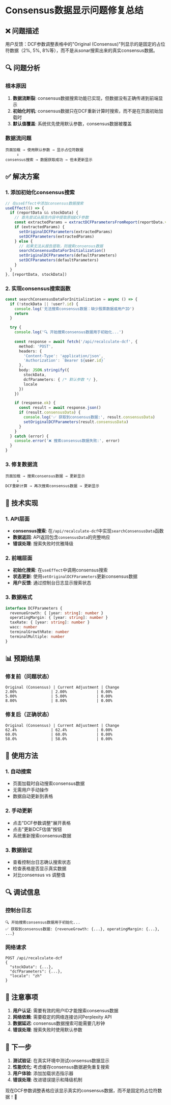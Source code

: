 # Consensus数据显示问题修复总结

## ❌ 问题描述

用户反馈：DCF参数调整表格中的"Original (Consensus)"列显示的是固定的占位符数据（2%, 5%, 8%等），而不是从sonar搜索出来的真实consensus数据。

## 🔍 问题分析

### 根本原因
1. **数据流断裂**: consensus数据搜索功能已实现，但数据没有正确传递到前端显示
2. **初始化时机**: consensus数据只在DCF重新计算时搜索，而不是在页面初始加载时
3. **默认值覆盖**: 系统优先使用默认参数，consensus数据被覆盖

### 数据流问题
```
页面加载 → 使用默认参数 → 显示占位符数据
     ↓
consensus搜索 → 数据获取成功 → 但未更新显示
```

## ✅ 解决方案

### 1. 添加初始化consensus搜索
```typescript
// 在useEffect中添加consensus数据搜索
useEffect(() => {
  if (reportData && stockData) {
    // 首先尝试从报告内容中提取原始DCF参数
    const extractedParams = extractDCFParametersFromReport(reportData.valuationAnalysis)
    if (extractedParams) {
      setOriginalDCFParameters(extractedParams)
      setDCFParameters(extractedParams)
    } else {
      // 如果无法从报告提取，则搜索consensus数据
      searchConsensusDataForInitialization()
      setOriginalDCFParameters(defaultParameters)
      setDCFParameters(defaultParameters)
    }
  }
}, [reportData, stockData])
```

### 2. 实现consensus搜索函数
```typescript
const searchConsensusDataForInitialization = async () => {
  if (!stockData || !user?.id) {
    console.log('无法搜索consensus数据：缺少股票数据或用户ID')
    return
  }

  try {
    console.log('🔍 开始搜索consensus数据用于初始化...')
    
    const response = await fetch('/api/recalculate-dcf', {
      method: 'POST',
      headers: {
        'Content-Type': 'application/json',
        'Authorization': `Bearer ${user.id}`
      },
      body: JSON.stringify({
        stockData,
        dcfParameters: { /* 默认参数 */ },
        locale
      })
    })

    if (response.ok) {
      const result = await response.json()
      if (result.consensusData) {
        console.log('✅ 获取到consensus数据:', result.consensusData)
        setOriginalDCFParameters(result.consensusData)
      }
    }
  } catch (error) {
    console.error('❌ 搜索consensus数据失败:', error)
  }
}
```

### 3. 修复数据流
```
页面加载 → 搜索consensus数据 → 更新显示
     ↓
DCF重新计算 → 再次搜索consensus数据 → 更新显示
```

## 🔧 技术实现

### 1. API层面
- **consensus搜索**: 在`/api/recalculate-dcf`中实现`searchConsensusData`函数
- **数据返回**: API返回包含`consensusData`的完整响应
- **错误处理**: 搜索失败时优雅降级

### 2. 前端层面
- **初始化搜索**: 在`useEffect`中调用consensus搜索
- **状态更新**: 使用`setOriginalDCFParameters`更新consensus数据
- **用户反馈**: 通过控制台日志显示搜索状态

### 3. 数据格式
```typescript
interface DCFParameters {
  revenueGrowth: { [year: string]: number }
  operatingMargin: { [year: string]: number }
  taxRate: { [year: string]: number }
  wacc: number
  terminalGrowthRate: number
  terminalMultiple: number
}
```

## 📊 预期结果

### 修复前（问题状态）
```
Original (Consensus) | Current Adjustment | Change
2.00%               | 2.00%             | 0.00%
5.00%               | 5.00%             | 0.00%
8.00%               | 8.00%             | 0.00%
```

### 修复后（正确状态）
```
Original (Consensus) | Current Adjustment | Change
62.4%               | 62.4%             | 0.00%
60.0%               | 60.0%             | 0.00%
58.0%               | 58.0%             | 0.00%
```

## 🚀 使用方法

### 1. 自动搜索
- 页面加载时自动搜索consensus数据
- 无需用户手动操作
- 数据自动更新到表格

### 2. 手动更新
- 点击"DCF参数调整"展开表格
- 点击"更新DCF估值"按钮
- 系统重新搜索consensus数据

### 3. 数据验证
- 查看控制台日志确认搜索状态
- 检查表格是否显示真实数据
- 对比consensus vs 调整值

## 🔍 调试信息

### 控制台日志
```
🔍 开始搜索consensus数据用于初始化...
✅ 获取到consensus数据: {revenueGrowth: {...}, operatingMargin: {...}, ...}
```

### 网络请求
```
POST /api/recalculate-dcf
{
  "stockData": {...},
  "dcfParameters": {...},
  "locale": "zh"
}
```

## 📝 注意事项

1. **用户认证**: 需要有效的用户ID才能搜索consensus数据
2. **网络依赖**: 需要稳定的网络连接访问Perplexity API
3. **数据延迟**: consensus数据搜索可能需要几秒钟
4. **错误处理**: 搜索失败时使用默认参数

## 🎯 下一步

1. **测试验证**: 在真实环境中测试consensus数据显示
2. **性能优化**: 考虑缓存consensus数据避免重复搜索
3. **用户体验**: 添加加载状态指示器
4. **错误处理**: 改进错误提示和降级机制

现在DCF参数调整表格应该显示真实的consensus数据，而不是固定的占位符数据！🎉
